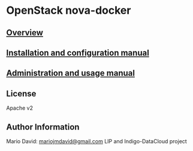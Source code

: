 # OpenStack nova-docker

## [Overview](docs/overview.md)

## [Installation and configuration manual](docs/install.md)

## [Administration and usage manual](docs/admin.md)

## License

Apache v2

## Author Information

Mario David: mariojmdavid@gmail.com
LIP and Indigo-DataCloud project

